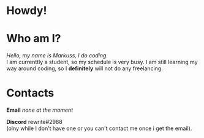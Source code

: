 # Howdy!

# Who am I?

*Hello, my name is Markuss, I do coding.*<br>
I am currenttly a student, so my schedule is very busy. I am still learning my way around coding, so I **definitely** will not do any freelancing.
# Contacts

**Email** *none at the moment*

**Discord**  rewrite#2988<br>(olny while I don't have one or you can't contact me once i get the email).


